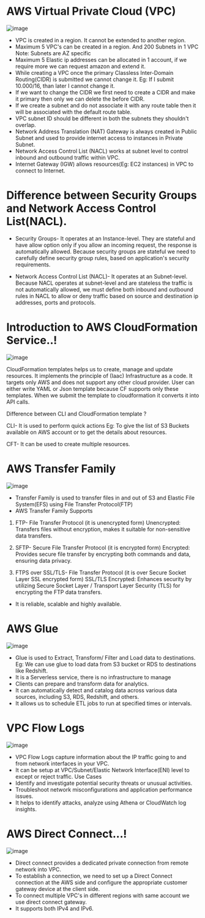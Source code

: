 # AWS Virtual Private Cloud (VPC)
![image](https://github.com/pooja-bhavani/About-AWS-services/assets/147735975/2ace1514-e8cf-4cde-82c3-5cb591615ae2)

* VPC is created in a region. It cannot be extended to another region.
* Maximum 5 VPC's can be created in a region. And 200 Subnets in 1 VPC Note: Subnets are AZ specific
* Maximum 5 Elastic ip addresses can be allocated in 1 account, if we require more we can request amazon and extend it.
* While creating a VPC once the primary Classless Inter-Domain Routing(CIDR) is submitted we cannot change it.
Eg: If I submit 10.000/16, than later I cannot change it. 
* If we want to change the CIDR we first need to create a CIDR and make it primary then only we can delete the before CIDR. 
* If we create a subnet and do not associate it with any route table then it will be associated with the default route table.
* VPC subnet ID should be different in both the subnets they shouldn't overlap.
* Network Address Translation (NAT) Gateway is always created in Public Subnet and used to provide internet access to instances in Private Subnet.
* Network Access Control List (NACL) works at subnet level to control inbound and outbound traffic within VPC.
* Internet Gateway (IGW) allows resources(Eg: EC2 instances) in VPC to connect to Internet.

# Difference between Security Groups and Network Access Control List(NACL).
* Security Groups- It operates at an Instance-level. They are stateful and have allow option only if you allow an incoming request, the response is automatically allowed. Because security groups are stateful we need to carefully define security group rules, based on application's security requirements.

* Network Access Control List (NACL)- It operates at an Subnet-level. Because NACL operates at subnet-level and are stateless the traffic is not automatically allowed, we must define both inbound and outbound rules in NACL to allow or deny traffic based on source and destination ip addresses, ports and protocols.

# Introduction to AWS CloudFormation Service..!
![image](https://github.com/pooja-bhavani/About-AWS-services/assets/147735975/c4c672eb-11d0-4c11-92ad-2f144be6dd68)


CloudFormation templates helps us to create, manage and update resources. It implements the principle of (Iaac) Infrastructure as a code. It targets only AWS 
and does not support any other cloud provider. User can either write YAML or Json template because CF supports only these templates. When we submit the template to cloudformation it converts it into API calls.

Difference between CLI and CloudFormation template ?

CLI- It is used to perform quick actions Eg: To give the list of S3 Buckets available on AWS account or to get the details about resources.

CFT- It can be used to create multiple resources.

# AWS Transfer Family
![image](https://github.com/pooja-bhavani/About-AWS-services/assets/147735975/5a2b0af8-e946-4aca-947a-ab550765bc06)
* Transfer Family is used to transfer files in and out of S3 and Elastic File System(EFS) using File Transfer Protocol(FTP)
* AWS Transfer Family Supports
1. FTP- File Transfer Protocol (it is unencrypted form)
Unencrypted: Transfers files without encryption, makes it suitable for non-sensitive data transfers.
2. SFTP- Secure File Transfer Protocol (it is encrypted form)
Encrypted: Provides secure file transfer by encrypting both commands and data, ensuring data privacy.

3. FTPS over SSL/TLS- File Transfer Protocol (it is over Secure Socket Layer SSL encrypted form)
SSL/TLS Encrypted: Enhances security by utilizing Secure Socket Layer / Transport Layer Security (TLS) for encrypting the FTP data transfers.

* It is reliable, scalable and highly available.

# AWS Glue
![image](https://github.com/pooja-bhavani/About-AWS-services/assets/147735975/f9748d81-88ec-4f0d-b64b-570f84ff3929)
* Glue is used to Extract, Transform/ Filter and Load data to destinations.
Eg: We can use glue to load data from S3 bucket or RDS to destinations like Redshift.
* It is a Serverless service, there is no infrastructure to manage 
* Clients can prepare and transform data for analytics.
* It can automatically detect and catalog data across various data sources, including S3, RDS, Redshift, and others.
* It allows us to schedule ETL jobs to run at specified times or intervals.

# VPC Flow Logs
![image](https://github.com/pooja-bhavani/About-AWS-services/assets/147735975/bca2bad4-3736-497f-8eed-41f5e19fac49)
* VPC Flow Logs capture information about the IP traffic going to and from network interfaces in your VPC.
* It can be setup at VPC/Subnet/Elastic Network Interface(ENI) level to except or reject traffic.
Use Cases
* Identify and investigate potential security threats or unusual activities.
* Troubleshoot network misconfigurations and application performance issues.
* It helps to identify attacks, analyze using Athena or CloudWatch log insights.

# AWS Direct Connect...!
![image](https://github.com/pooja-bhavani/About-AWS-services/assets/147735975/4f68b655-c47d-4a0c-86e5-e6aa1250ac9c)
* Direct connect provides a dedicated private connection from remote network into VPC.
* To establish a connection, we need to set up a Direct Connect connection at the AWS side and configure the appropriate customer gateway device at the client side.
* To connect multiple VPC's in different regions with same account we use direct connect gateway.
* It supports both IPv4 and IPv6.

